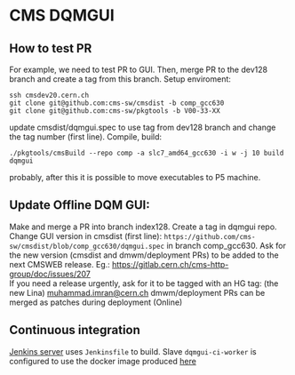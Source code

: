 # CMS DQMGUI

## How to test PR 
For example, we need to test PR to GUI. Then, merge PR to the dev128 branch and create a tag from this branch.
Setup enviroment:
```
ssh cmsdev20.cern.ch
git clone git@github.com:cms-sw/cmsdist -b comp_gcc630
git clone git@github.com:cms-sw/pkgtools -b V00-33-XX
```
update cmsdist/dqmgui.spec to use tag from dev128 branch and change the tag number (first line). Compile, build:
```
./pkgtools/cmsBuild --repo comp -a slc7_amd64_gcc630 -i w -j 10 build dqmgui
```
probably, after this it is possible to move executables to P5 machine.

## Update Offline DQM GUI:  
Make and merge a PR into branch index128. Create a tag in dqmgui repo. Change GUI version in cmsdist (first line): 
`https://github.com/cms-sw/cmsdist/blob/comp_gcc630/dqmgui.spec` in branch comp_gcc630. 
Ask for the new version (cmsdist and dmwm/deployment PRs) to be added to the next CMSWEB release. 
Eg.: https://gitlab.cern.ch/cms-http-group/doc/issues/207  
If you need a release urgently, ask for it to be tagged with an HG tag: (the new Lina) muhammad.imran@cern.ch  dmwm/deployment PRs can be merged as patches during deployment (Online)

## Continuous integration

[Jenkins server](https://cms-dqmgui-ci.web.cern.ch/job/dqmgui-github/) uses `Jenkinsfile` to build.
Slave `dqmgui-ci-worker` is configured to use the docker image produced [here](https://gitlab.cern.ch/rovere/dqmgui-ci-worker)


